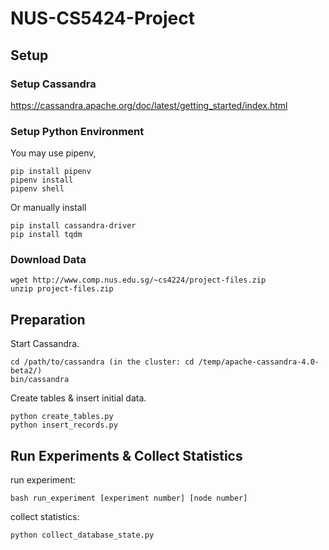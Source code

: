 # NUS-CS5424-Project

## Setup

### Setup Cassandra
https://cassandra.apache.org/doc/latest/getting_started/index.html

### Setup Python Environment
You may use pipenv,
```
pip install pipenv
pipenv install
pipenv shell
```
Or manually install
```
pip install cassandra-driver
pip install tqdm
```

### Download Data
```
wget http://www.comp.nus.edu.sg/~cs4224/project-files.zip
unzip project-files.zip
```

## Preparation
Start Cassandra.
```
cd /path/to/cassandra (in the cluster: cd /temp/apache-cassandra-4.0-beta2/)
bin/cassandra
```
Create tables & insert initial data.
```
python create_tables.py
python insert_records.py
```

## Run Experiments & Collect Statistics
run experiment: 
```
bash run_experiment [experiment number] [node number]
```
collect statistics: 
```
python collect_database_state.py
```
